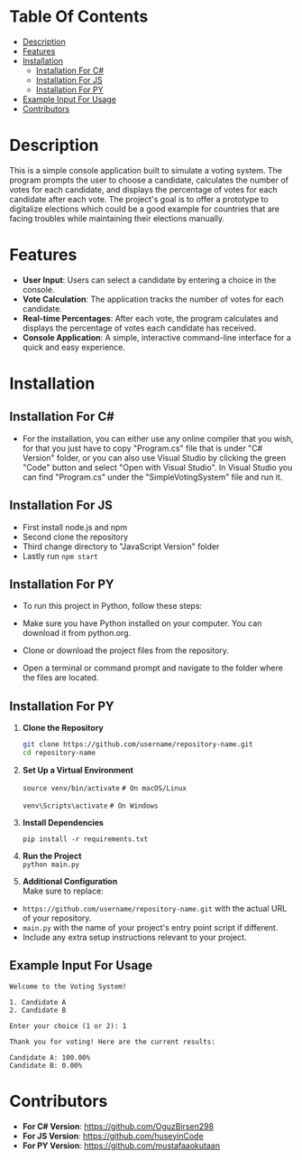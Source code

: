 # Table Of Contents
- [Description](#description)
- [Features](#features)
- [Installation](#installation)
  - [Installation For C#](#installation_for_c#)
  - [Installation For JS](#installation_for_js)
  - [Installation For PY](#installation_for_py)
- [Example Input For Usage](#example_input_for_usage)
- [Contributors](#contributors)


# <a name="description"></a> Description #
This is a simple console application built to simulate a voting system. The program prompts the user to choose a candidate, calculates the number of votes for each candidate, and displays the percentage of votes for each candidate after each vote.
The project's goal is to offer a prototype to digitalize elections which could be a good example for countries that are facing troubles while maintaining their elections manually.



# <a name="features"></a> Features #
- **User Input**: Users can select a candidate by entering a choice in the console.
- **Vote Calculation**: The application tracks the number of votes for each candidate.
- **Real-time Percentages**: After each vote, the program calculates and displays the percentage of votes each candidate has received.
- **Console Application**: A simple, interactive command-line interface for a quick and easy experience.



# <a name="installation"></a> Installation

## <a name="installation_for_c#"></a> Installation For C#
- For the installation, you can either use any online compiler that you wish, for that you just have to copy "Program.cs" file that is under "C# Version" folder, or you can also use Visual Studio by clicking the green "Code" button and select "Open with Visual Studio". In Visual Studio you can find "Program.cs" under the "SimpleVotingSystem" file and run it.


## <a name="installation_for_js"></a> Installation For JS
- First install node.js and npm
- Second clone the repository 
- Third change directory to "JavaScript Version" folder
- Lastly run ```npm start ```

## <a name="installation_for_py"></a> Installation For PY
- To run this project in Python, follow these steps:

- Make sure you have Python installed on your computer. You can download it from python.org.
- Clone or download the project files from the repository.
- Open a terminal or command prompt and navigate to the folder where the files are located.

## <a name="installation_for_py"></a> Installation For PY
1. **Clone the Repository**
   ```bash
   git clone https://github.com/username/repository-name.git
   cd repository-name

 2.  **Set Up a Virtual Environment**

      `source venv/bin/activate`    `# On macOS/Linux`
   
      `venv\Scripts\activate`        `# On Windows`
   

 3.  **Install Dependencies**
     
      `pip install -r requirements.txt`


  4.  **Run the Project**  
      `python main.py`


  5. **Additional Configuration**  
      Make sure to replace:
   - `https://github.com/username/repository-name.git` with the actual URL of your repository.
   - `main.py` with the name of your project's entry point script if different.
   - Include any extra setup instructions relevant to your project.


## <a name="example_input_for_usage"></a> Example Input For Usage

```plaintext
Welcome to the Voting System!

1. Candidate A
2. Candidate B

Enter your choice (1 or 2): 1

Thank you for voting! Here are the current results:

Candidate A: 100.00%
Candidate B: 0.00%

```
# <a name="contributors"></a> Contributors #
- **For C# Version**: https://github.com/OguzBirsen298
- **For JS Version**: https://github.com/huseyinCode
- **For PY Version**: https://github.com/mustafaaokutaan



